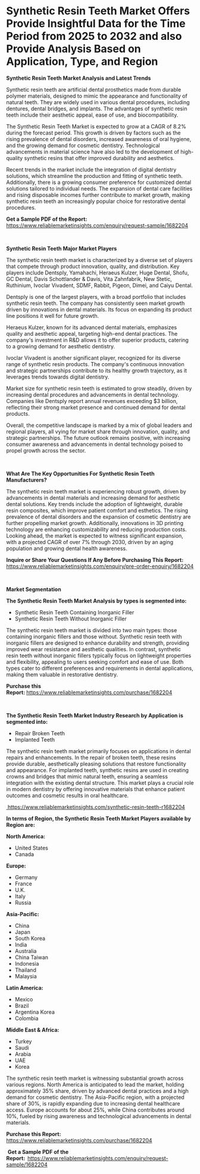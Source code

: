 <p><h1>Synthetic Resin Teeth Market Offers Provide Insightful Data for the Time Period from 2025 to 2032 and also Provide Analysis Based on Application, Type, and Region</h1></p><p><strong>Synthetic Resin Teeth Market Analysis and Latest Trends</strong></p>
<p><p>Synthetic resin teeth are artificial dental prosthetics made from durable polymer materials, designed to mimic the appearance and functionality of natural teeth. They are widely used in various dental procedures, including dentures, dental bridges, and implants. The advantages of synthetic resin teeth include their aesthetic appeal, ease of use, and biocompatibility.</p><p>The Synthetic Resin Teeth Market is expected to grow at a CAGR of 8.2% during the forecast period. This growth is driven by factors such as the rising prevalence of dental disorders, increased awareness of oral hygiene, and the growing demand for cosmetic dentistry. Technological advancements in material science have also led to the development of high-quality synthetic resins that offer improved durability and aesthetics.</p><p>Recent trends in the market include the integration of digital dentistry solutions, which streamline the production and fitting of synthetic teeth. Additionally, there is a growing consumer preference for customized dental solutions tailored to individual needs. The expansion of dental care facilities and rising disposable incomes further contribute to market growth, making synthetic resin teeth an increasingly popular choice for restorative dental procedures.</p></p>
<p><strong>Get a Sample PDF of the Report:&nbsp;</strong> <a href="https://www.reliablemarketinsights.com/enquiry/request-sample/1682204?utm_campaign=3070&utm_medium=2&utm_source=Github&utm_content=ia&utm_term=16042025&utm_id=synthetic-resin-teeth">https://www.reliablemarketinsights.com/enquiry/request-sample/1682204</a></p>
<p>&nbsp;</p>
<p><strong>Synthetic Resin Teeth Major Market Players</strong></p>
<p><p>The synthetic resin teeth market is characterized by a diverse set of players that compete through product innovation, quality, and distribution. Key players include Dentsply, Yamahachi, Heraeus Kulzer, Huge Dental, Shofu, GC Dental, Davis Schottlander & Davis, Vita Zahnfabrik, New Stetic, Ruthinium, Ivoclar Vivadent, SDMF, Rabbit, Pigeon, Dimei, and Caiyu Dental.</p><p>Dentsply is one of the largest players, with a broad portfolio that includes synthetic resin teeth. The company has consistently seen market growth driven by innovations in dental materials. Its focus on expanding its product line positions it well for future growth.</p><p>Heraeus Kulzer, known for its advanced dental materials, emphasizes quality and aesthetic appeal, targeting high-end dental practices. The company's investment in R&D allows it to offer superior products, catering to a growing demand for aesthetic dentistry.</p><p>Ivoclar Vivadent is another significant player, recognized for its diverse range of synthetic resin products. The company's continuous innovation and strategic partnerships contribute to its healthy growth trajectory, as it leverages trends towards digital dentistry.</p><p>Market size for synthetic resin teeth is estimated to grow steadily, driven by increasing dental procedures and advancements in dental technology. Companies like Dentsply report annual revenues exceeding $3 billion, reflecting their strong market presence and continued demand for dental products.</p><p>Overall, the competitive landscape is marked by a mix of global leaders and regional players, all vying for market share through innovation, quality, and strategic partnerships. The future outlook remains positive, with increasing consumer awareness and advancements in dental technology poised to propel growth across the sector.</p></p>
<p>&nbsp;</p>
<p><strong>What Are The Key Opportunities For Synthetic Resin Teeth Manufacturers?</strong></p>
<p><p>The synthetic resin teeth market is experiencing robust growth, driven by advancements in dental materials and increasing demand for aesthetic dental solutions. Key trends include the adoption of lightweight, durable resin composites, which improve patient comfort and esthetics. The rising prevalence of dental disorders and the expansion of cosmetic dentistry are further propelling market growth. Additionally, innovations in 3D printing technology are enhancing customizability and reducing production costs. Looking ahead, the market is expected to witness significant expansion, with a projected CAGR of over 7% through 2030, driven by an aging population and growing dental health awareness.</p></p>
<p><strong>Inquire or Share Your Questions If Any Before Purchasing This Report:</strong> <a href="https://www.reliablemarketinsights.com/enquiry/pre-order-enquiry/1682204?utm_campaign=3070&utm_medium=2&utm_source=Github&utm_content=ia&utm_term=16042025&utm_id=synthetic-resin-teeth">https://www.reliablemarketinsights.com/enquiry/pre-order-enquiry/1682204</a></p>
<p>&nbsp;</p>
<p><strong>Market Segmentation</strong></p>
<p><strong>The Synthetic Resin Teeth Market Analysis by types is segmented into:</strong></p>
<p><ul><li>Synthetic Resin Teeth Containing Inorganic Filler</li><li>Synthetic Resin Teeth Without Inorganic Filler</li></ul></p>
<p><p>The synthetic resin teeth market is divided into two main types: those containing inorganic fillers and those without. Synthetic resin teeth with inorganic fillers are designed to enhance durability and strength, providing improved wear resistance and aesthetic qualities. In contrast, synthetic resin teeth without inorganic fillers typically focus on lightweight properties and flexibility, appealing to users seeking comfort and ease of use. Both types cater to different preferences and requirements in dental applications, making them valuable in restorative dentistry.</p></p>
<p><strong>Purchase this Report:&nbsp;</strong><a href="https://www.reliablemarketinsights.com/purchase/1682204?utm_campaign=3070&utm_medium=2&utm_source=Github&utm_content=ia&utm_term=16042025&utm_id=synthetic-resin-teeth">https://www.reliablemarketinsights.com/purchase/1682204</a></p>
<p>&nbsp;</p>
<p><strong>The Synthetic Resin Teeth Market Industry Research by Application is segmented into:</strong></p>
<p><ul><li>Repair Broken Teeth</li><li>Implanted Teeth</li></ul></p>
<p><p>The synthetic resin teeth market primarily focuses on applications in dental repairs and enhancements. In the repair of broken teeth, these resins provide durable, aesthetically pleasing solutions that restore functionality and appearance. For implanted teeth, synthetic resins are used in creating crowns and bridges that mimic natural teeth, ensuring a seamless integration with the existing dental structure. This market plays a crucial role in modern dentistry by offering innovative materials that enhance patient outcomes and cosmetic results in oral healthcare.</p></p>
<p><a href="https://www.reliablemarketinsights.com/synthetic-resin-teeth-r1682204?utm_campaign=3070&utm_medium=2&utm_source=Github&utm_content=ia&utm_term=16042025&utm_id=synthetic-resin-teeth">&nbsp;https://www.reliablemarketinsights.com/synthetic-resin-teeth-r1682204</a></p>
<p><strong>In terms of Region, the Synthetic Resin Teeth Market Players available by Region are:</strong></p>
<p>
    <p> <strong> North America: </strong>
        <ul>
            <li>United States</li>
            <li>Canada</li>
        </ul>
        </p> 
    <p> <strong> Europe: </strong>
        <ul>
            <li>Germany</li>
            <li>France</li>
            <li>U.K.</li>
            <li>Italy</li>
            <li>Russia</li>
        </ul>
        </p> 
    <p> <strong> Asia-Pacific: </strong>
        <ul>
            <li>China</li>
            <li>Japan</li>
            <li>South Korea</li>
            <li>India</li>
            <li>Australia</li>
            <li>China Taiwan</li>
            <li>Indonesia</li>
            <li>Thailand</li>
            <li>Malaysia</li>
        </ul>
        </p> 
    <p> <strong> Latin America: </strong>
        <ul>
            <li>Mexico</li>
            <li>Brazil</li>
            <li>Argentina Korea</li>
            <li>Colombia</li>
        </ul>
        </p> 
    <p> <strong> Middle East & Africa: </strong>
        <ul>
            <li>Turkey</li>
            <li>Saudi</li>
            <li>Arabia</li>
            <li>UAE</li>
            <li>Korea</li>
        </ul>
    </p>
    </p>
<p><p>The synthetic resin teeth market is witnessing substantial growth across various regions. North America is anticipated to lead the market, holding approximately 35% share, driven by advanced dental practices and a high demand for cosmetic dentistry. The Asia-Pacific region, with a projected share of 30%, is rapidly expanding due to increasing dental healthcare access. Europe accounts for about 25%, while China contributes around 10%, fueled by rising awareness and technological advancements in dental materials.</p></p>
<p><strong>Purchase this Report: </strong><a href="https://www.reliablemarketinsights.com/purchase/1682204?utm_campaign=3070&utm_medium=2&utm_source=Github&utm_content=ia&utm_term=16042025&utm_id=synthetic-resin-teeth">https://www.reliablemarketinsights.com/purchase/1682204</a></p>
<p>&nbsp;<strong>Get a Sample PDF of the Report:&nbsp;&nbsp;</strong><a href="https://www.reliablemarketinsights.com/enquiry/request-sample/1682204?utm_campaign=3070&utm_medium=2&utm_source=Github&utm_content=ia&utm_term=16042025&utm_id=synthetic-resin-teeth">https://www.reliablemarketinsights.com/enquiry/request-sample/1682204</a></p>
<p><strong></strong></p>
<p><p></p><p></p><p></p></p>